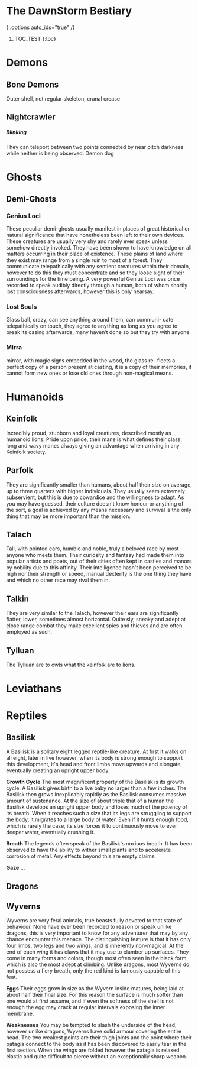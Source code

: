 # The DawnStorm Bestiary

{::options auto_ids="true" /}
1. TOC_TEST
{:toc}

# Demons

## Bone Demons

Outer shell, not regular skeleton, cranal crease

## Nightcrawler

##### Blinking

They can teleport between two points connected by
near pitch darkness while neither is being observed. Demon dog


# Ghosts
## Demi-Ghosts
### Genius Loci
These peculiar demi-ghosts usually manifest in places of great historical or natural significance that have nonetheless been left to their own devices.
These creatures are usually very shy and rarely ever speak unless somehow directly invoked.
They have been shown to have knowledge on all matters occurring in their place of existence.
These plains of land where they exist may range from a single ruin to most of a forest.
They communicate telepathically with any sentient creatures within their domain, however to do this they must concentrate and so they loose sight of their surroundings for the time being.
A very powerful Genius Loci was once recorded to speak audibly directly through a human, both of whom shortly lost consciousness afterwards, however this is only hearsay.

### Lost Souls

Glass ball, crazy, can see anything around them, can communi-
cate telepathically on touch, they agree to anything as long as
you agree to break its casing afterwards, many haven’t done so
but they try with anyone

### Mirra

mirror, with magic signs embedded in the wood, the glass re-
flects a perfect copy of a person present at casting, it is a copy of
their memories, it cannot form new ones or lose old ones through
non-magical means.

# Humanoids
## Keinfolk
Incredibly proud, stubborn and loyal creatures, described mostly as humanoid lions.
Pride upon pride, their mane is what defines their class, long and wavy manes always giving an advantage when arriving in any Keinfolk society.

## Parfolk
They are significantly smaller than humans, about half their size on average, up to three quarters with higher individuals.
They usually seem extremely subservient, but this is due to cowardice and the willingness to adapt.
As you may have guessed, their culture doesn't know honour or anything of the sort, a goal is achieved by any means necessary and survival is the only thing that may be more important than the mission.

## Talach
Tall, with pointed ears, humble and noble, truly a beloved race by most anyone who meets them.
Their curiosity and fantasy had made them into popular artists and poets, out of their cities often kept in castles and manors by nobility due to this affinity.
Their intelligence hasn't been perceived to be high nor their strength or speed, manual dexterity is the one thing they have and which no other race may rival them in.
		
## Talkin
They are very similar to the Talach, however their ears are significantly flatter, lower, sometimes almost horizontal.
Quite sly, sneaky and adept at close range combat they make excellent spies and thieves and are often employed as such.

## Tylluan
The Tylluan  are to owls what the keinfolk are to lions.

# Leviathans

# Reptiles
## Basilisk
A Basilisk is a solitary eight legged reptile-like creature.
At first it walks on all eight, later in live however, when its body is strong enough to support this development, it's head and front limbs move upwards and elongate, eventually creating an upright upper body.

**Growth Cycle**
The most magnificent property of the Basilisk is its growth cycle.
A Basilisk gives birth to a live baby no larger than a few inches.
The Basilisk then grows inexplicably rapidly as the Basilisk consumes massive amount of sustenance.
At the size of about triple that of a human the Basilisk develops an upright upper body and loses much of the potency of its breath.
When it reaches such a size that its legs are struggling to support the body, it migrates to a large body of water.
Even if it hunts enough food, which is rarely the case, its size forces it to continuously move to ever deeper water, eventually crushing it.

**Breath**
The legends often speak of the Basilisk's noxious breath.
It has been observed to have the ability to wither small plants and to accelerate corrosion of metal.
Any effects beyond this are empty claims.

**Gaze**
...


## Dragons

## Wyverns
Wyverns are very feral animals, true beasts fully devoted to that state of behaviour.
None have ever been recorded to reason or speak unlike dragons, this is very important to know for any adventurer that may by any chance encounter this menace.
The distinguishing feature is that it has only four limbs, two legs and two wings, and is inherently non-magical.
At the end of each wing it has claws that it may use to clamber up surfaces.
They come in many forms and colors, though most often seen in the black form, which is also the most adept at climbing.
Unlike dragons, most Wyverns do not possess a fiery breath, only the red kind is famously capable of this feat.

**Eggs**
Their eggs grow in size as the Wyvern inside matures, being laid at about half their final size.
For this reason the surface is much softer than one would at first assume, and if even the softness of the shell is not enough the egg may crack at regular intervals exposing the inner membrane.

**Weaknesses**
You may be tempted to slash the underside of the head, however unlike dragons, Wyverns have solid armour covering the entire head.
The two weakest points are their thigh joints and the point where their patagia connect to the body as it has been discovered to easily tear in the first section.
When the wings are folded however the patagia is relaxed, elastic and quite difficult to pierce without an exceptionally sharp weapon.
			
